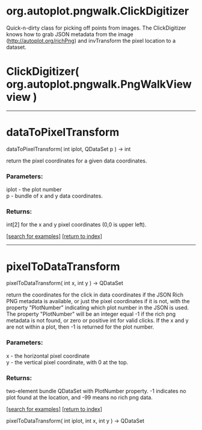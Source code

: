 # org.autoplot.pngwalk.ClickDigitizer

Quick-n-dirty class for picking off points from images.  The ClickDigitizer knows how to 
 grab JSON metadata from the image (http://autoplot.org/richPng) and invTransform the pixel
 location to a dataset.

# ClickDigitizer( org.autoplot.pngwalk.PngWalkView view )


***
<a name="dataToPixelTransform"></a>
# dataToPixelTransform
dataToPixelTransform( int iplot, QDataSet p ) &rarr; int

return the pixel coordinates for a given data coordinates.

### Parameters:
iplot - the plot number
<br>p - bundle of x and y data coordinates.

### Returns:
int[2] for the x and y pixel coordinates (0,0 is upper left).

<a href="https://github.com/autoplot/dev/search?q=dataToPixelTransform&unscoped_q=dataToPixelTransform">[search for examples]</a>
<a href="https://github.com/autoplot/documentation/blob/master/javadoc/index-all.md">[return to index]</a>

***
<a name="pixelToDataTransform"></a>
# pixelToDataTransform
pixelToDataTransform( int x, int y ) &rarr; QDataSet

return the coordinates for the click in data coordinates if the JSON
 Rich PNG metadata is available, or just the pixel coordinates if it
 is not, with the property "PlotNumber" indicating which plot number
 in the JSON is used.  The property "PlotNumber" 
 will be an integer equal -1 if the rich png metadata is not found,
 or zero or positive int for valid clicks.  If the x and y are not within
 a plot, then -1 is returned for the plot number.

### Parameters:
x - the horizontal pixel coordinate
<br>y - the vertical pixel coordinate, with 0 at the top.

### Returns:
two-element bundle QDataSet with PlotNumber property.  -1 
   indicates no plot found at the location, and -99 means no rich png data.

<a href="https://github.com/autoplot/dev/search?q=pixelToDataTransform&unscoped_q=pixelToDataTransform">[search for examples]</a>
<a href="https://github.com/autoplot/documentation/blob/master/javadoc/index-all.md">[return to index]</a>

pixelToDataTransform( int iplot, int x, int y ) &rarr; QDataSet<br>
